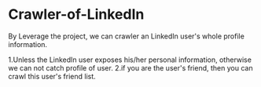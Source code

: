 # Crawler-of-LinkedIn
By Leverage the project, we can crawler an LinkedIn user's whole profile information.

1.Unless the LinkedIn user exposes his/her personal information, otherwise we can not catch profile of user.
2.if you are the user's friend, then you can crawl this user's friend list.
